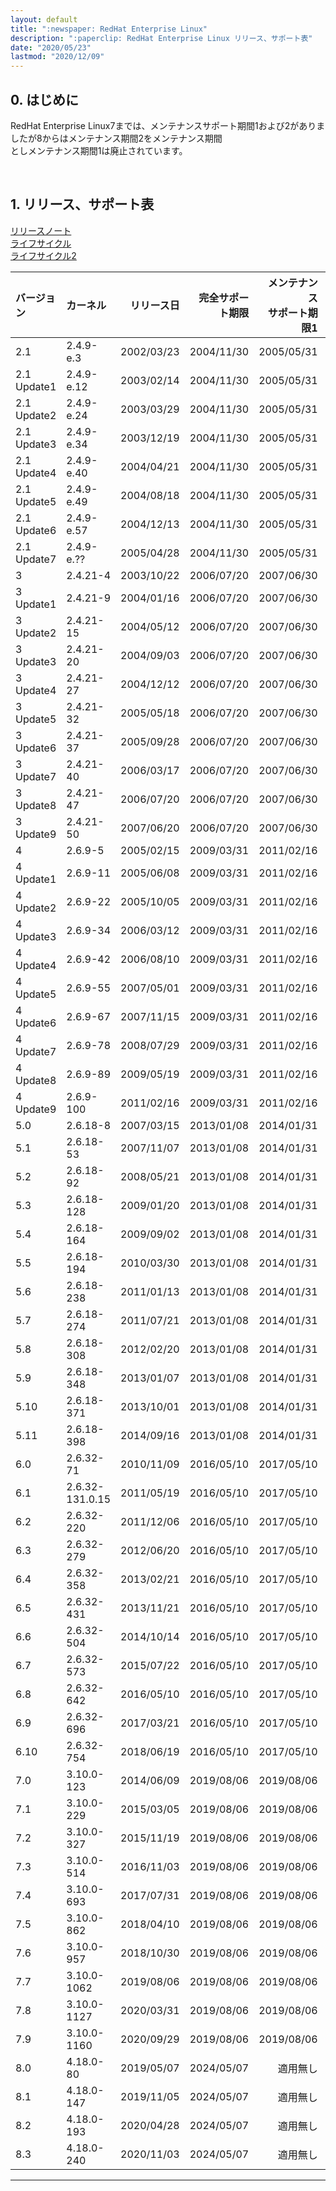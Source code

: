 ```yaml
---
layout: default
title: ":newspaper: RedHat Enterprise Linux"
description: ":paperclip: RedHat Enterprise Linux リリース、サポート表"
date: "2020/05/23"
lastmod: "2020/12/09"
---
```


## 0. はじめに

RedHat Enterprise Linux7までは、メンテナンスサポート期間1および2がありましたが8からはメンテナンス期間2をメンテナンス期間  
としメンテナンス期間1は廃止されています。  

<br />

## 1. リリース、サポート表

[リリースノート](https://access.redhat.com/articles/3078)  
[ライフサイクル](https://access.redhat.com/labs/plcc/)  
[ライフサイクル2](https://access.redhat.com/support/policy/updates/errata#Life_Cycle_Dates)  

| バージョン       | カーネル            |      リリース日 |   完全サポート期限 | メンテナンス<br />サポート期限1 | メンテナンス<br />サポート期限2 | 延長<br />サポート期限 |    状態   |
| :---------- | :-------------- | ---------: | ---------: | ------------------: | ------------------: | -------------: | :-----: |
| 2.1         | 2.4.9-e.3       | 2002/03/23 | 2004/11/30 |          2005/05/31 |          2009/05/31 |            N/A | **End** |
| 2.1 Update1 | 2.4.9-e.12      | 2003/02/14 | 2004/11/30 |          2005/05/31 |          2009/05/31 |            N/A | **End** |
| 2.1 Update2 | 2.4.9-e.24      | 2003/03/29 | 2004/11/30 |          2005/05/31 |          2009/05/31 |            N/A | **End** |
| 2.1 Update3 | 2.4.9-e.34      | 2003/12/19 | 2004/11/30 |          2005/05/31 |          2009/05/31 |            N/A | **End** |
| 2.1 Update4 | 2.4.9-e.40      | 2004/04/21 | 2004/11/30 |          2005/05/31 |          2009/05/31 |            N/A | **End** |
| 2.1 Update5 | 2.4.9-e.49      | 2004/08/18 | 2004/11/30 |          2005/05/31 |          2009/05/31 |            N/A | **End** |
| 2.1 Update6 | 2.4.9-e.57      | 2004/12/13 | 2004/11/30 |          2005/05/31 |          2009/05/31 |            N/A | **End** |
| 2.1 Update7 | 2.4.9-e.??      | 2005/04/28 | 2004/11/30 |          2005/05/31 |          2009/05/31 |            N/A | **End** |
| 3           | 2.4.21-4        | 2003/10/22 | 2006/07/20 |          2007/06/30 |          2010/10/31 |     2014/01/30 | **End** |
| 3 Update1   | 2.4.21-9        | 2004/01/16 | 2006/07/20 |          2007/06/30 |          2010/10/31 |     2014/01/30 | **End** |
| 3 Update2   | 2.4.21-15       | 2004/05/12 | 2006/07/20 |          2007/06/30 |          2010/10/31 |     2014/01/30 | **End** |
| 3 Update3   | 2.4.21-20       | 2004/09/03 | 2006/07/20 |          2007/06/30 |          2010/10/31 |     2014/01/30 | **End** |
| 3 Update4   | 2.4.21-27       | 2004/12/12 | 2006/07/20 |          2007/06/30 |          2010/10/31 |     2014/01/30 | **End** |
| 3 Update5   | 2.4.21-32       | 2005/05/18 | 2006/07/20 |          2007/06/30 |          2010/10/31 |     2014/01/30 | **End** |
| 3 Update6   | 2.4.21-37       | 2005/09/28 | 2006/07/20 |          2007/06/30 |          2010/10/31 |     2014/01/30 | **End** |
| 3 Update7   | 2.4.21-40       | 2006/03/17 | 2006/07/20 |          2007/06/30 |          2010/10/31 |     2014/01/30 | **End** |
| 3 Update8   | 2.4.21-47       | 2006/07/20 | 2006/07/20 |          2007/06/30 |          2010/10/31 |     2014/01/30 | **End** |
| 3 Update9   | 2.4.21-50       | 2007/06/20 | 2006/07/20 |          2007/06/30 |          2010/10/31 |     2014/01/30 | **End** |
| 4           | 2.6.9-5         | 2005/02/15 | 2009/03/31 |          2011/02/16 |          2012/02/29 |     2017/03/31 | **End** |
| 4 Update1   | 2.6.9-11        | 2005/06/08 | 2009/03/31 |          2011/02/16 |          2012/02/29 |     2017/03/31 | **End** |
| 4 Update2   | 2.6.9-22        | 2005/10/05 | 2009/03/31 |          2011/02/16 |          2012/02/29 |     2017/03/31 | **End** |
| 4 Update3   | 2.6.9-34        | 2006/03/12 | 2009/03/31 |          2011/02/16 |          2012/02/29 |     2017/03/31 | **End** |
| 4 Update4   | 2.6.9-42        | 2006/08/10 | 2009/03/31 |          2011/02/16 |          2012/02/29 |     2017/03/31 | **End** |
| 4 Update5   | 2.6.9-55        | 2007/05/01 | 2009/03/31 |          2011/02/16 |          2012/02/29 |     2017/03/31 | **End** |
| 4 Update6   | 2.6.9-67        | 2007/11/15 | 2009/03/31 |          2011/02/16 |          2012/02/29 |     2017/03/31 | **End** |
| 4 Update7   | 2.6.9-78        | 2008/07/29 | 2009/03/31 |          2011/02/16 |          2012/02/29 |     2017/03/31 | **End** |
| 4 Update8   | 2.6.9-89        | 2009/05/19 | 2009/03/31 |          2011/02/16 |          2012/02/29 |     2017/03/31 | **End** |
| 4 Update9   | 2.6.9-100       | 2011/02/16 | 2009/03/31 |          2011/02/16 |          2012/02/29 |     2017/03/31 | **End** |
| 5.0         | 2.6.18-8        | 2007/03/15 | 2013/01/08 |          2014/01/31 |          2017/03/31 |     2020/11/30 | **End** |
| 5.1         | 2.6.18-53       | 2007/11/07 | 2013/01/08 |          2014/01/31 |          2017/03/31 |     2020/11/30 | **End** |
| 5.2         | 2.6.18-92       | 2008/05/21 | 2013/01/08 |          2014/01/31 |          2017/03/31 |     2020/11/30 | **End** |
| 5.3         | 2.6.18-128      | 2009/01/20 | 2013/01/08 |          2014/01/31 |          2017/03/31 |     2020/11/30 | **End** |
| 5.4         | 2.6.18-164      | 2009/09/02 | 2013/01/08 |          2014/01/31 |          2017/03/31 |     2020/11/30 | **End** |
| 5.5         | 2.6.18-194      | 2010/03/30 | 2013/01/08 |          2014/01/31 |          2017/03/31 |     2020/11/30 | **End** |
| 5.6         | 2.6.18-238      | 2011/01/13 | 2013/01/08 |          2014/01/31 |          2017/03/31 |     2020/11/30 | **End** |
| 5.7         | 2.6.18-274      | 2011/07/21 | 2013/01/08 |          2014/01/31 |          2017/03/31 |     2020/11/30 | **End** |
| 5.8         | 2.6.18-308      | 2012/02/20 | 2013/01/08 |          2014/01/31 |          2017/03/31 |     2020/11/30 | **End** |
| 5.9         | 2.6.18-348      | 2013/01/07 | 2013/01/08 |          2014/01/31 |          2017/03/31 |     2020/11/30 | **End** |
| 5.10        | 2.6.18-371      | 2013/10/01 | 2013/01/08 |          2014/01/31 |          2017/03/31 |     2020/11/30 | **End** |
| 5.11        | 2.6.18-398      | 2014/09/16 | 2013/01/08 |          2014/01/31 |          2017/03/31 |     2020/11/30 | **End** |
| 6.0         | 2.6.32-71       | 2010/11/09 | 2016/05/10 |          2017/05/10 |          2020/11/30 |     2024/06/30 |   now   |
| 6.1         | 2.6.32-131.0.15 | 2011/05/19 | 2016/05/10 |          2017/05/10 |          2020/11/30 |     2024/06/30 |   now   |
| 6.2         | 2.6.32-220      | 2011/12/06 | 2016/05/10 |          2017/05/10 |          2020/11/30 |     2024/06/30 |   now   |
| 6.3         | 2.6.32-279      | 2012/06/20 | 2016/05/10 |          2017/05/10 |          2020/11/30 |     2024/06/30 |   now   |
| 6.4         | 2.6.32-358      | 2013/02/21 | 2016/05/10 |          2017/05/10 |          2020/11/30 |     2024/06/30 |   now   |
| 6.5         | 2.6.32-431      | 2013/11/21 | 2016/05/10 |          2017/05/10 |          2020/11/30 |     2024/06/30 |   now   |
| 6.6         | 2.6.32-504      | 2014/10/14 | 2016/05/10 |          2017/05/10 |          2020/11/30 |     2024/06/30 |   now   |
| 6.7         | 2.6.32-573      | 2015/07/22 | 2016/05/10 |          2017/05/10 |          2020/11/30 |     2024/06/30 |   now   |
| 6.8         | 2.6.32-642      | 2016/05/10 | 2016/05/10 |          2017/05/10 |          2020/11/30 |     2024/06/30 |   now   |
| 6.9         | 2.6.32-696      | 2017/03/21 | 2016/05/10 |          2017/05/10 |          2020/11/30 |     2024/06/30 |   now   |
| 6.10        | 2.6.32-754      | 2018/06/19 | 2016/05/10 |          2017/05/10 |          2020/11/30 |     2024/06/30 | Current |
| 7.0         | 3.10.0-123      | 2014/06/09 | 2019/08/06 |          2019/08/06 |          2024/06/30 |             未定 |   now   |
| 7.1         | 3.10.0-229      | 2015/03/05 | 2019/08/06 |          2019/08/06 |          2024/06/30 |             未定 |   now   |
| 7.2         | 3.10.0-327      | 2015/11/19 | 2019/08/06 |          2019/08/06 |          2024/06/30 |             未定 |   now   |
| 7.3         | 3.10.0-514      | 2016/11/03 | 2019/08/06 |          2019/08/06 |          2024/06/30 |             未定 |   now   |
| 7.4         | 3.10.0-693      | 2017/07/31 | 2019/08/06 |          2019/08/06 |          2024/06/30 |             未定 |   now   |
| 7.5         | 3.10.0-862      | 2018/04/10 | 2019/08/06 |          2019/08/06 |          2024/06/30 |             未定 |   now   |
| 7.6         | 3.10.0-957      | 2018/10/30 | 2019/08/06 |          2019/08/06 |          2024/06/30 |             未定 |   now   |
| 7.7         | 3.10.0-1062     | 2019/08/06 | 2019/08/06 |          2019/08/06 |          2024/06/30 |             未定 |   now   |
| 7.8         | 3.10.0-1127     | 2020/03/31 | 2019/08/06 |          2019/08/06 |          2024/06/30 |             未定 |   now   |
| 7.9         | 3.10.0-1160     | 2020/09/29 | 2019/08/06 |          2019/08/06 |          2024/06/30 |             未定 | Current |
| 8.0         | 4.18.0-80       | 2019/05/07 | 2024/05/07 |                適用無し |          2029/05/07 |             未定 |   now   |
| 8.1         | 4.18.0-147      | 2019/11/05 | 2024/05/07 |                適用無し |          2029/05/07 |             未定 |   now   |
| 8.2         | 4.18.0-193      | 2020/04/28 | 2024/05/07 |                適用無し |          2029/05/07 |             未定 |   now   |
| 8.3         | 4.18.0-240      | 2020/11/03 | 2024/05/07 |                適用無し |          2029/05/07 |             未定 | Current |

* * *
